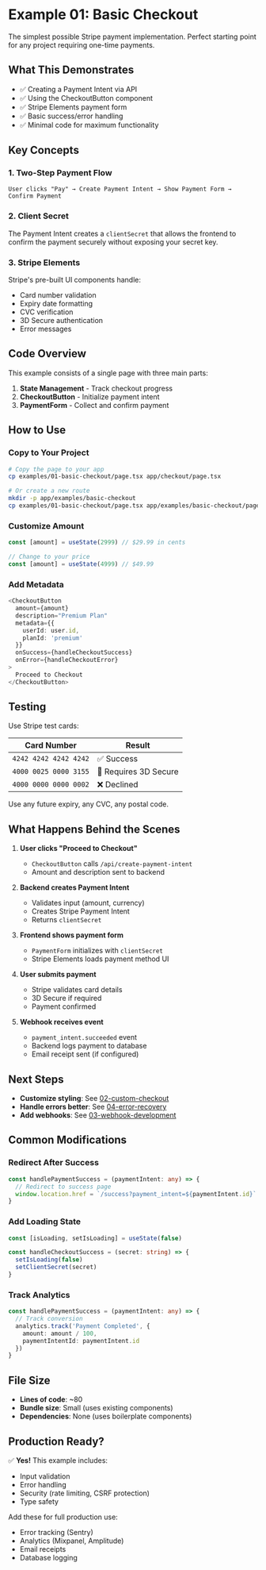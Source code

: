 # Example 01: Basic Checkout

The simplest possible Stripe payment implementation. Perfect starting point for any project requiring one-time payments.

## What This Demonstrates

- ✅ Creating a Payment Intent via API
- ✅ Using the CheckoutButton component
- ✅ Stripe Elements payment form
- ✅ Basic success/error handling
- ✅ Minimal code for maximum functionality

## Key Concepts

### 1. Two-Step Payment Flow

```
User clicks "Pay" → Create Payment Intent → Show Payment Form → Confirm Payment
```

### 2. Client Secret

The Payment Intent creates a `clientSecret` that allows the frontend to confirm the payment securely without exposing your secret key.

### 3. Stripe Elements

Stripe's pre-built UI components handle:
- Card number validation
- Expiry date formatting
- CVC verification
- 3D Secure authentication
- Error messages

## Code Overview

This example consists of a single page with three main parts:

1. **State Management** - Track checkout progress
2. **CheckoutButton** - Initialize payment intent
3. **PaymentForm** - Collect and confirm payment

## How to Use

### Copy to Your Project

```bash
# Copy the page to your app
cp examples/01-basic-checkout/page.tsx app/checkout/page.tsx

# Or create a new route
mkdir -p app/examples/basic-checkout
cp examples/01-basic-checkout/page.tsx app/examples/basic-checkout/page.tsx
```

### Customize Amount

```typescript
const [amount] = useState(2999) // $29.99 in cents

// Change to your price
const [amount] = useState(4999) // $49.99
```

### Add Metadata

```typescript
<CheckoutButton
  amount={amount}
  description="Premium Plan"
  metadata={{
    userId: user.id,
    planId: 'premium'
  }}
  onSuccess={handleCheckoutSuccess}
  onError={handleCheckoutError}
>
  Proceed to Checkout
</CheckoutButton>
```

## Testing

Use Stripe test cards:

| Card Number | Result |
|-------------|--------|
| `4242 4242 4242 4242` | ✅ Success |
| `4000 0025 0000 3155` | 🔐 Requires 3D Secure |
| `4000 0000 0000 0002` | ❌ Declined |

Use any future expiry, any CVC, any postal code.

## What Happens Behind the Scenes

1. **User clicks "Proceed to Checkout"**
   - `CheckoutButton` calls `/api/create-payment-intent`
   - Amount and description sent to backend

2. **Backend creates Payment Intent**
   - Validates input (amount, currency)
   - Creates Stripe Payment Intent
   - Returns `clientSecret`

3. **Frontend shows payment form**
   - `PaymentForm` initializes with `clientSecret`
   - Stripe Elements loads payment method UI

4. **User submits payment**
   - Stripe validates card details
   - 3D Secure if required
   - Payment confirmed

5. **Webhook receives event**
   - `payment_intent.succeeded` event
   - Backend logs payment to database
   - Email receipt sent (if configured)

## Next Steps

- **Customize styling**: See [02-custom-checkout](../02-custom-checkout/)
- **Handle errors better**: See [04-error-recovery](../04-error-recovery/)
- **Add webhooks**: See [03-webhook-development](../03-webhook-development/)

## Common Modifications

### Redirect After Success

```typescript
const handlePaymentSuccess = (paymentIntent: any) => {
  // Redirect to success page
  window.location.href = `/success?payment_intent=${paymentIntent.id}`
}
```

### Add Loading State

```typescript
const [isLoading, setIsLoading] = useState(false)

const handleCheckoutSuccess = (secret: string) => {
  setIsLoading(false)
  setClientSecret(secret)
}
```

### Track Analytics

```typescript
const handlePaymentSuccess = (paymentIntent: any) => {
  // Track conversion
  analytics.track('Payment Completed', {
    amount: amount / 100,
    paymentIntentId: paymentIntent.id
  })
}
```

## File Size

- **Lines of code**: ~80
- **Bundle size**: Small (uses existing components)
- **Dependencies**: None (uses boilerplate components)

## Production Ready?

✅ **Yes!** This example includes:
- Input validation
- Error handling
- Security (rate limiting, CSRF protection)
- Type safety

Add these for full production use:
- Error tracking (Sentry)
- Analytics (Mixpanel, Amplitude)
- Email receipts
- Database logging
